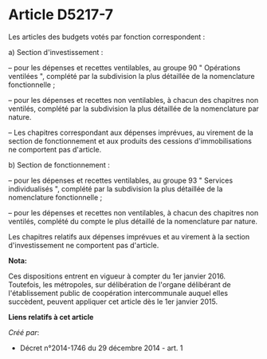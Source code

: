 # Article D5217-7

Les articles des budgets votés par fonction correspondent :

a) Section d'investissement :

– pour les dépenses et recettes ventilables, au groupe 90 " Opérations ventilées ", complété par la subdivision la plus
détaillée de la nomenclature fonctionnelle ;

– pour les dépenses et recettes non ventilables, à chacun des chapitres non ventilés, complété par la subdivision la plus
détaillée de la nomenclature par nature.

– Les chapitres correspondant aux dépenses imprévues, au virement de la section de fonctionnement et aux produits des
cessions d'immobilisations ne comportent pas d'article.

b) Section de fonctionnement :

– pour les dépenses et recettes ventilables, au groupe 93 " Services individualisés ", complété par la subdivision la plus
détaillée de la nomenclature fonctionnelle ;

– pour les dépenses et recettes non ventilables, à chacun des chapitres non ventilés, complété du compte le plus détaillé de
la nomenclature par nature.

Les chapitres relatifs aux dépenses imprévues et au virement à la section d'investissement ne comportent pas d'article.

**Nota:**

Ces dispositions entrent en vigueur à compter du 1er janvier 2016. Toutefois, les métropoles, sur délibération de l'organe
délibérant de l'établissement public de coopération intercommunale auquel elles succèdent, peuvent appliquer cet article dès
le 1er janvier 2015.

**Liens relatifs à cet article**

_Créé par_:

  - Décret n°2014-1746 du 29 décembre 2014 - art. 1
